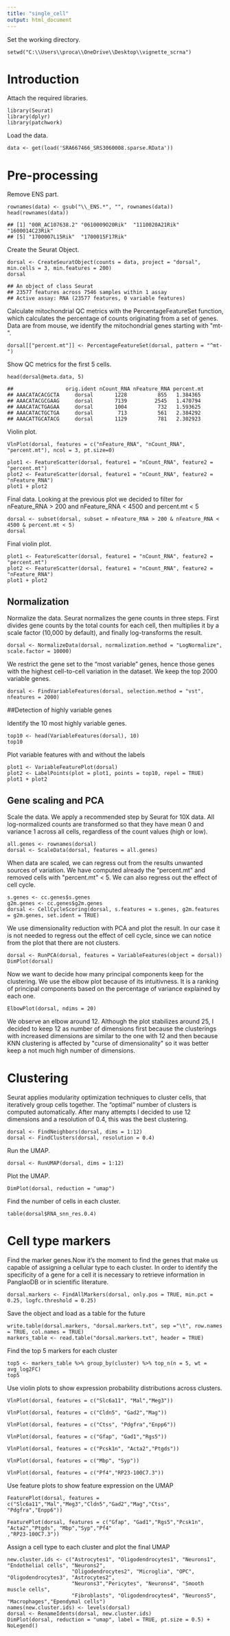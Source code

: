 ```yaml
---
title: "single_cell"
output: html_document
---
```


Set the working directory.

```{r}
setwd("C:\\Users\\proca\\OneDrive\\Desktop\\vignette_scrna")
```

# Introduction

Attach the required libraries.

```{r warning=FALSE, message=FALSE}
library(Seurat)
library(dplyr)
library(patchwork)
```

Load the data.

```{r}
data <- get(load('SRA667466_SRS3060008.sparse.RData'))
```

# Pre-processing

Remove ENS part.

```{r}
rownames(data) <- gsub("\\_ENS.*", "", rownames(data))
head(rownames(data))
```
```{r}
## [1] "00R_AC107638.2" "0610009O20Rik"  "1110020A21Rik"  "1600014C23Rik" 
## [5] "1700007L15Rik"  "1700015F17Rik"
```

Create the Seurat Object.

```{r}
dorsal <- CreateSeuratObject(counts = data, project = "dorsal", min.cells = 3, min.features = 200)
dorsal
```
```{r}
## An object of class Seurat 
## 23577 features across 7546 samples within 1 assay 
## Active assay: RNA (23577 features, 0 variable features)
```

Calculate mitochondrial QC metrics with the PercentageFeatureSet function, which calculates the percentage of counts originating from a set of genes. Data are from mouse, we identify the mitochondrial genes starting with "mt-".

```{r}
dorsal[["percent.mt"]] <- PercentageFeatureSet(dorsal, pattern = "^mt-")
```

Show QC metrics for the first 5 cells.

```{r}
head(dorsal@meta.data, 5)
```
```{r}
##                 orig.ident nCount_RNA nFeature_RNA percent.mt
## AAACATACACGCTA     dorsal       1228          855   1.384365
## AAACATACGCGAAG     dorsal       7139         2545   1.470794
## AAACATACTGAGAA     dorsal       1004          732   1.593625
## AAACATACTGCTGA     dorsal        713          561   2.384292
## AAACATTGCATACG     dorsal       1129          781   2.302923
```
Violin plot.

```{r}
VlnPlot(dorsal, features = c("nFeature_RNA", "nCount_RNA", "percent.mt"), ncol = 3, pt.size=0)
```

```{r}
plot1 <- FeatureScatter(dorsal, feature1 = "nCount_RNA", feature2 = "percent.mt")
plot2 <- FeatureScatter(dorsal, feature1 = "nCount_RNA", feature2 = "nFeature_RNA")
plot1 + plot2
```

Final data. Looking at the previous plot we decided to filter for nFeature_RNA > 200 and nFeature_RNA < 4500 and percent.mt < 5

```{r}
dorsal <- subset(dorsal, subset = nFeature_RNA > 200 & nFeature_RNA < 4500 & percent.mt < 5)
dorsal
```

Final violin plot. 

```{r}
plot1 <- FeatureScatter(dorsal, feature1 = "nCount_RNA", feature2 = "percent.mt")
plot2 <- FeatureScatter(dorsal, feature1 = "nCount_RNA", feature2 = "nFeature_RNA")
plot1 + plot2
```

## Normalization

Normalize the data. Seurat normalizes the gene counts in three steps. First divides gene counts by the total counts for each cell, then multiplies it by a scale factor (10,000 by default), and finally log-transforms the result.

```{r}
dorsal <- NormalizeData(dorsal, normalization.method = "LogNormalize", scale.factor = 10000)
```

We restrict the gene set to the “most variable” genes, hence those genes with the highest cell-to-cell variation in the dataset. We keep the top 2000 variable genes.

```{r}
dorsal <- FindVariableFeatures(dorsal, selection.method = "vst", nfeatures = 2000)
```

##Detection of highly variable genes

Identify the 10 most highly variable genes.

```{r}
top10 <- head(VariableFeatures(dorsal), 10)
top10
```

Plot variable features with and without the labels

```{r}
plot1 <- VariableFeaturePlot(dorsal)
plot2 <- LabelPoints(plot = plot1, points = top10, repel = TRUE)
plot1 + plot2
```

## Gene scaling and PCA

Scale the data. We apply a recommended step by Seurat for 10X data. All log-normalized counts are transformed so that they have mean 0 and variance 1 across all cells, regardless of the count values (high or low).

```{r}
all.genes <- rownames(dorsal)
dorsal <- ScaleData(dorsal, features = all.genes)
```

When data are scaled, we can regress out from the results unwanted sources of variation. We have computed already the “percent.mt" and removed cells with "percent.mt" < 5. We can also regress out the effect of cell cycle.

```{r}
s.genes <- cc.genes$s.genes
g2m.genes <- cc.genes$g2m.genes
dorsal <- CellCycleScoring(dorsal, s.features = s.genes, g2m.features = g2m.genes, set.ident = TRUE)
```

We use dimensionality reduction with PCA and plot the result. In our case it is not needed to regress out the effect of cell cycle, since we can notice from the plot that there are not clusters.

```{r message=FALSE }
dorsal <- RunPCA(dorsal, features = VariableFeatures(object = dorsal))
DimPlot(dorsal)
```

Now we want to decide how many principal components keep for the clustering. We use the elbow plot because of its intuitivness. It is a ranking of principal components based on the percentage of variance explained by each one. 

```{r}
ElbowPlot(dorsal, ndims = 20)
```

We observe an elbow around 12. Although the plot stabilizes around 25, I decided to keep 12 as number of dimensions first because the clusterings with increased dimensions are similar to the one with 12 and then because KNN clustering is affected by "curse of dimensionality" so it was better keep a not much high number of dimensions.

# Clustering

Seurat applies modularity optimization techniques to cluster cells, that iteratively group cells together. 
The “optimal” number of clusters is computed automatically. After many attempts I decided to use 12 dimensions and a resolution of 0.4, this was the best clustering. 

```{r}
dorsal <- FindNeighbors(dorsal, dims = 1:12)
dorsal <- FindClusters(dorsal, resolution = 0.4)
```

Run the UMAP.

```{r}
dorsal <- RunUMAP(dorsal, dims = 1:12)
```

Plot the UMAP.

```{r}
DimPlot(dorsal, reduction = "umap")
```

Find the number of cells in each cluster.

```{r}
table(dorsal$RNA_snn_res.0.4)
```

# Cell type markers

Find the marker genes.Now it’s the moment to find the genes that make us capable of assigning a cellular type to each cluster. In order to identify the specificity of a gene for a cell it is necessary to retrieve information in PanglaoDB or in scientific literature.

```{r}
dorsal.markers <- FindAllMarkers(dorsal, only.pos = TRUE, min.pct = 0.25, logfc.threshold = 0.25)
```

Save the object and load as a table for the future

```{r}
write.table(dorsal.markers, "dorsal.markers.txt", sep ="\t", row.names = TRUE, col.names = TRUE)
markers_table <- read.table("dorsal.markers.txt", header = TRUE)
```

Find the top 5 markers for each cluster

```{r}
top5 <- markers_table %>% group_by(cluster) %>% top_n(n = 5, wt = avg_log2FC)
top5
```

Use violin plots to show expression probability distributions across clusters.

```{r}
VlnPlot(dorsal, features = c("Slc6a11", "Mal","Meg3"))
```

```{r}
VlnPlot(dorsal, features = c("Cldn5", "Gad2","Mag"))
```

```{r}
VlnPlot(dorsal, features = c("Ctss", "Pdgfra","Enpp6"))
```

```{r}
VlnPlot(dorsal, features = c("Gfap", "Gad1","Rgs5"))
```

```{r}
VlnPlot(dorsal, features = c("Pcsk1n", "Acta2","Ptgds"))
```

```{r}
VlnPlot(dorsal, features = c("Mbp", "Syp"))
```

```{r}
VlnPlot(dorsal, features = c("Pf4","RP23-100C7.3"))
```

Use feature plots to show feature expression on the UMAP

```{r}
FeaturePlot(dorsal, features = c("Slc6a11","Mal","Meg3","Cldn5","Gad2","Mag","Ctss", "Pdgfra","Enpp6"))
```

```{r}
FeaturePlot(dorsal, features = c("Gfap", "Gad1","Rgs5","Pcsk1n", "Acta2","Ptgds", "Mbp","Syp","Pf4"                                           ,"RP23-100C7.3"))
```

Assign a cell type to each cluster and plot the final UMAP

```{r}
new.cluster.ids <- c("Astrocytes1", "Oligodendrocytes1", "Neurons1", "Endothelial cells", "Neurons2", 
                     "Oligodendrocytes2", "Microglia", "OPC", "Oligodendrocytes3", "Astrocytes2",
                     "Neurons3","Pericytes", "Neurons4", "Smooth muscle cells",
                     "Fibroblasts", "Oligodendrocytes4", "Neurons5", "Macrophages","Ependymal cells")
names(new.cluster.ids) <- levels(dorsal)
dorsal <- RenameIdents(dorsal, new.cluster.ids)
DimPlot(dorsal, reduction = "umap", label = TRUE, pt.size = 0.5) + NoLegend()
```










